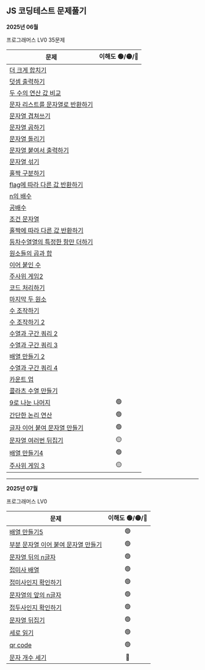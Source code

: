 ## JS 코딩테스트 문제풀기

**2025년 06월**

프로그래머스 LV0 35문제

| 문제                                                                                                | 이해도 🟢/🟡/🔴 |
| --------------------------------------------------------------------------------------------------- | :-------------: |
| [더 크게 합치기](https://school.programmers.co.kr/learn/courses/30/lessons/181939)                  |                 |
| [덧셈 출력하기](https://school.programmers.co.kr/learn/courses/30/lessons/181947)                   |                 |
| [두 수의 연산 값 비교](https://school.programmers.co.kr/learn/courses/30/lessons/181938)            |                 |
| [문자 리스트를 문자열로 반환하기](https://school.programmers.co.kr/learn/courses/30/lessons/181941) |                 |
| [문자열 겹쳐쓰기](https://school.programmers.co.kr/learn/courses/30/lessons/181943)                 |                 |
| [문자열 곱하기](https://school.programmers.co.kr/learn/courses/30/lessons/181940)                   |                 |
| [문자열 돌리기](https://school.programmers.co.kr/learn/courses/30/lessons/181945)                   |                 |
| [문자열 붙여서 출력하기](https://school.programmers.co.kr/learn/courses/30/lessons/181946)          |                 |
| [문자열 섞기](https://school.programmers.co.kr/learn/courses/30/lessons/181942)                     |                 |
| [홀짝 구분하기](https://school.programmers.co.kr/learn/courses/30/lessons/181944)                   |                 |
| [flag에 따라 다른 값 반환하기](https://school.programmers.co.kr/learn/courses/30/lessons/181933)    |                 |
| [n의 배수](https://school.programmers.co.kr/learn/courses/30/lessons/181937)                        |                 |
| [공배수](https://school.programmers.co.kr/learn/courses/30/lessons/181936)                          |                 |
| [조건 문자열](https://school.programmers.co.kr/learn/courses/30/lessons/181934)                     |                 |
| [홀짝에 따라 다른 값 반환하기](https://school.programmers.co.kr/learn/courses/30/lessons/181935)    |                 |
| [등차수열열의 특정한 항만 더하기](https://school.programmers.co.kr/learn/courses/30/lessons/181931) |                 |
| [원소들의 곱과 합](https://school.programmers.co.kr/learn/courses/30/lessons/181929)                |                 |
| [이어 붙인 수](https://school.programmers.co.kr/learn/courses/30/lessons/181928)                    |                 |
| [주사위 게임2](https://school.programmers.co.kr/learn/courses/30/lessons/181930)                    |                 |
| [코드 처리하기](https://school.programmers.co.kr/learn/courses/30/lessons/181932)                   |                 |
| [마지막 두 원소](https://school.programmers.co.kr/learn/courses/30/lessons/181927)                  |                 |
| [수 조작하기](https://school.programmers.co.kr/learn/courses/30/lessons/181926)                     |                 |
| [수 조작하기 2](https://school.programmers.co.kr/learn/courses/30/lessons/181925)                   |                 |
| [수열과 구간 쿼리 2](https://school.programmers.co.kr/learn/courses/30/lessons/181923)              |                 |
| [수열과 구간 쿼리 3](https://school.programmers.co.kr/learn/courses/30/lessons/181924)              |                 |
| [배열 만들기 2](https://school.programmers.co.kr/learn/courses/30/lessons/181921)                   |                 |
| [수열과 구간 쿼리 4](https://school.programmers.co.kr/learn/courses/30/lessons/181922)              |                 |
| [카운트 업](https://school.programmers.co.kr/learn/courses/30/lessons/181920)                       |                 |
| [콜라츠 수열 만들기](https://school.programmers.co.kr/learn/courses/30/lessons/181919)              |                 |
| [9로 나눈 나머지](https://school.programmers.co.kr/learn/courses/30/lessons/181914)                 |       🟢        |
| [간단한 논리 연산](https://school.programmers.co.kr/learn/courses/30/lessons/181917)                |       🟢        |
| [글자 이어 붙여 문자열 만들기](https://school.programmers.co.kr/learn/courses/30/lessons/181915)    |       🟢        |
| [문자열 여러번 뒤집기](https://school.programmers.co.kr/learn/courses/30/lessons/181913)            |       🟡        |
| [배열 만들기4](https://school.programmers.co.kr/learn/courses/30/lessons/181918)                    |       🟢        |
| [주사위 게임 3](https://school.programmers.co.kr/learn/courses/30/lessons/181916)                   |       🟡        |

---

**2025년 07월**

프로그래머스 LV0

| 문제                                                                                                    | 이해도 🟢/🟡/🔴 |
| ------------------------------------------------------------------------------------------------------- | :-------------: |
| [배열 만들기5](https://school.programmers.co.kr/learn/courses/30/lessons/181912)                        |       🟢        |
| [부분 문자열 이어 붙여 문자열 만들기](https://school.programmers.co.kr/learn/courses/30/lessons/181911) |       🟢        |
| [문자열 뒤의 n글자](https://school.programmers.co.kr/learn/courses/30/lessons/181910)                   |       🟢        |
| [접미사 배열](https://school.programmers.co.kr/learn/courses/30/lessons/181909)                         |       🟢        |
| [접미사인지 확인하기](https://school.programmers.co.kr/learn/courses/30/lessons/181908)                 |       🟢        |
| [문자열의 앞의 n글자](https://school.programmers.co.kr/learn/courses/30/lessons/181907)                 |       🟢        |
| [접두사인지 확인하기](https://school.programmers.co.kr/learn/courses/30/lessons/181906)                 |       🟢        |
| [문자열 뒤집기](https://school.programmers.co.kr/learn/courses/30/lessons/181905)                       |       🟢        |
| [세로 읽기](https://school.programmers.co.kr/learn/courses/30/lessons/181904)                           |       🟢        |
| [qr code](https://school.programmers.co.kr/learn/courses/30/lessons/181903)                             |       🟢        |
| [문자 개수 세기](https://school.programmers.co.kr/learn/courses/30/lessons/181902)                      |       🔴        |
